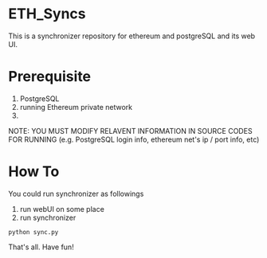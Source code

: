 # ETH_Syncs

This is a synchronizer repository for ethereum and postgreSQL and its web UI.

# Prerequisite
1. PostgreSQL
2. running Ethereum private network
3. 

NOTE: YOU MUST MODIFY RELAVENT INFORMATION IN SOURCE CODES FOR RUNNING
(e.g. PostgreSQL login info, ethereum net's ip / port info, etc)

# How To
You could run synchronizer as followings

1) run webUI on some place
2) run synchronizer
```
python sync.py
```

That's all. Have fun!
